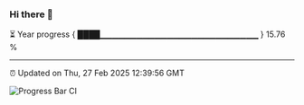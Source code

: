### Hi there 👋

⏳ Year progress { ████▁▁▁▁▁▁▁▁▁▁▁▁▁▁▁▁▁▁▁▁▁▁▁▁▁▁ } 15.76 %

---

⏰ Updated on Thu, 27 Feb 2025 12:39:56 GMT

![Progress Bar CI](https://github.com/liununu/liununu/workflows/Progress%20Bar%20CI/badge.svg)
